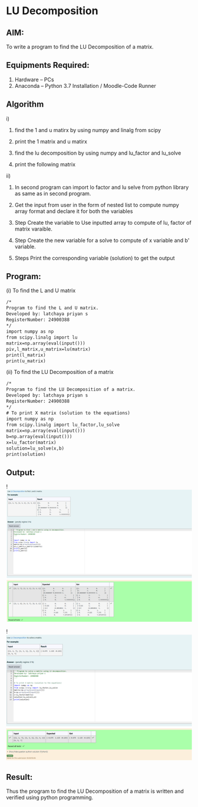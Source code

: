 # LU Decomposition 

## AIM:
To write a program to find the LU Decomposition of a matrix.

## Equipments Required:
1. Hardware – PCs
2. Anaconda – Python 3.7 Installation / Moodle-Code Runner

## Algorithm
i)

1. find the 1 and u matirx by using numpy and linalg from   scipy

2. print the 1 matrix and u matirx

3. find the lu decomposition by using numpy and lu_factor and lu_solve

4. print the following  matrix

ii)

1. In second program can import lo factor and lu selve from python library as same as in second program.

2. Get the input from user in the form of nested list to compute numpy array format and declare it for both the variables

3. Step Create the variable to Use inputted array to compute of lu, factor of matrix varaible.

4. Step Create the new variable for a solve to compute of x variable and b' variable.

5. Steps Print the corresponding variable (solution) to get the output

## Program:
(i) To find the L and U matrix
```
/*
Program to find the L and U matrix.
Developed by: latchaya priyan s
RegisterNumber: 24900388
*/
import numpy as np
from scipy.linalg import lu
matrix=np.array(eval(input()))
piv,l_matrix,u_matrix=lu(matrix)
print(l_matrix)
print(u_matrix)
```

(ii) To find the LU Decomposition of a matrix
```
/*
Program to find the LU Decomposition of a matrix.
Developed by: latchaya priyan s
RegisterNumber: 24900388
*/
# To print X matrix (solution to the equations)
import numpy as np
from scipy.linalg import lu_factor,lu_solve
matrix=np.array(eval(input()))
b=np.array(eval(input()))
x=lu_factor(matrix)
solution=lu_solve(x,b)
print(solution)
```

## Output:
!![alt text](<Screenshot 2024-12-26 140923.png>)

!![alt text](<Screenshot 2024-12-26 140939.png>)
## Result:
Thus the program to find the LU Decomposition of a matrix is written and verified using python programming.

